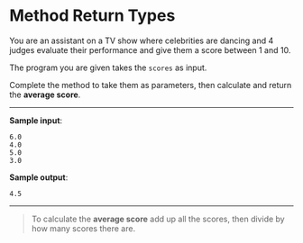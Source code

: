 # Method Return Types

You are an assistant on a TV show where celebrities are dancing and 4 judges evaluate their performance and give them a score between 1 and 10.

The program you are given takes the `scores` as input.

Complete the method to take them as parameters, then calculate and return the **average score**.

---

**Sample input**:  
```
6.0
4.0
5.0
3.0
```

**Sample output**:  
```
4.5
```

---

>To calculate the **average score** add up all the scores, then divide by how many scores there are.
